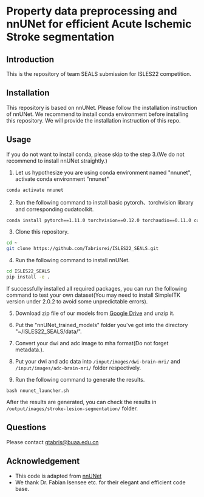 # Property data preprocessing and nnUNet for efficient Acute Ischemic Stroke segmentation

## Introduction

This is the repository of team SEALS submission for ISLES22 competition.

## Installation

This repository is based on nnUNet. Please follow the installation instruction of nnUNet. 
We recommend to install conda environment before installing this repository.
We will provide the installation instruction of this repo.

## Usage

If you do not want to install conda, please skip to the step 3.(We do not recommend to install nnUNet straightly.)

1. Let us hypothesize you are using conda environment named "nnunet", activate conda environment "nnunet"

```bash
conda activate nnunet
```

2. Run the following command to install basic pytorch、torchvision library and corresponding cudatoolkit.

```bash
conda install pytorch==1.11.0 torchvision==0.12.0 torchaudio==0.11.0 cudatoolkit=11.3 -c pytorch
```

3. Clone this repository.

```bash
cd ~
git clone https://github.com/Tabrisrei/ISLES22_SEALS.git
```

4. Run the following command to install nnUNet.

```bash
cd ISLES22_SEALS
pip install -e .
```

If successfully installed all required packages, you can run the following command to test your own dataset(You may need to install SimpleITK version under 2.0.2 to avoid some unpredictable errors).

5. Download zip file of our models from [Google Drive](https://drive.google.com/file/d/193l7WTcedo-yvqH4MvIzmIyPpECMdKXQ/view?usp=sharing) and unzip it.

6. Put the "nnUNet_trained_models" folder you've got into the directory "~/ISLES22_SEALS/data/".

7. Convert your dwi and adc image to mha format(Do not forget metadata.).

8. Put your dwi and adc data into `/input/images/dwi-brain-mri/` and `/input/images/adc-brain-mri/` folder respectively.

9. Run the following command to generate the results.

```shell
bash nnunet_launcher.sh
```

After the results are generated, you can check the results in `/output/images/stroke-lesion-segmentation/` folder.

## Questions

Please contact gtabris@buaa.edu.cn

## Acknowledgement

- This code is adapted from [nnUNet](https://github.com/MIC-DKFZ/nnUNet)
- We thank Dr. Fabian Isensee etc. for their elegant and efficient code base.
